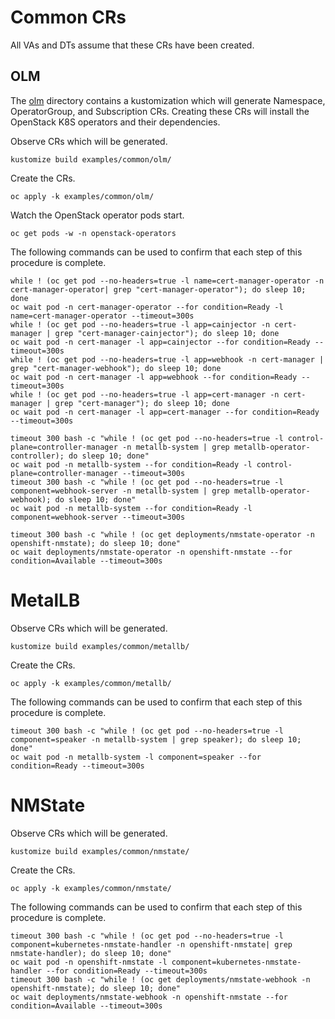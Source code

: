 # Common CRs

All VAs and DTs assume that these CRs have been created.

## OLM

The [olm](olm) directory contains a kustomization which will generate
Namespace, OperatorGroup, and Subscription CRs. Creating these CRs
will install the OpenStack K8S operators and their dependencies.

Observe CRs which will be generated.
```
kustomize build examples/common/olm/
```
Create the CRs.
```
oc apply -k examples/common/olm/
```
Watch the OpenStack operator pods start.
```
oc get pods -w -n openstack-operators
```
The following commands can be used to confirm that each step of this
procedure is complete.
```
while ! (oc get pod --no-headers=true -l name=cert-manager-operator -n cert-manager-operator| grep "cert-manager-operator"); do sleep 10; done
oc wait pod -n cert-manager-operator --for condition=Ready -l name=cert-manager-operator --timeout=300s
while ! (oc get pod --no-headers=true -l app=cainjector -n cert-manager | grep "cert-manager-cainjector"); do sleep 10; done
oc wait pod -n cert-manager -l app=cainjector --for condition=Ready --timeout=300s
while ! (oc get pod --no-headers=true -l app=webhook -n cert-manager | grep "cert-manager-webhook"); do sleep 10; done
oc wait pod -n cert-manager -l app=webhook --for condition=Ready --timeout=300s
while ! (oc get pod --no-headers=true -l app=cert-manager -n cert-manager | grep "cert-manager"); do sleep 10; done
oc wait pod -n cert-manager -l app=cert-manager --for condition=Ready --timeout=300s

timeout 300 bash -c "while ! (oc get pod --no-headers=true -l control-plane=controller-manager -n metallb-system | grep metallb-operator-controller); do sleep 10; done"
oc wait pod -n metallb-system --for condition=Ready -l control-plane=controller-manager --timeout=300s
timeout 300 bash -c "while ! (oc get pod --no-headers=true -l component=webhook-server -n metallb-system | grep metallb-operator-webhook); do sleep 10; done"
oc wait pod -n metallb-system --for condition=Ready -l component=webhook-server --timeout=300s

timeout 300 bash -c "while ! (oc get deployments/nmstate-operator -n openshift-nmstate); do sleep 10; done"
oc wait deployments/nmstate-operator -n openshift-nmstate --for condition=Available --timeout=300s
```

# MetalLB

Observe CRs which will be generated.
```
kustomize build examples/common/metallb/
```
Create the CRs.
```
oc apply -k examples/common/metallb/
```
The following commands can be used to confirm that each step of this
procedure is complete.
```
timeout 300 bash -c "while ! (oc get pod --no-headers=true -l component=speaker -n metallb-system | grep speaker); do sleep 10; done"
oc wait pod -n metallb-system -l component=speaker --for condition=Ready --timeout=300s
```

# NMState

Observe CRs which will be generated.
```
kustomize build examples/common/nmstate/
```
Create the CRs.
```
oc apply -k examples/common/nmstate/
```
The following commands can be used to confirm that each step of this
procedure is complete.
```
timeout 300 bash -c "while ! (oc get pod --no-headers=true -l component=kubernetes-nmstate-handler -n openshift-nmstate| grep nmstate-handler); do sleep 10; done"
oc wait pod -n openshift-nmstate -l component=kubernetes-nmstate-handler --for condition=Ready --timeout=300s
timeout 300 bash -c "while ! (oc get deployments/nmstate-webhook -n openshift-nmstate); do sleep 10; done"
oc wait deployments/nmstate-webhook -n openshift-nmstate --for condition=Available --timeout=300s
```
